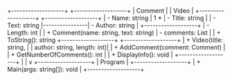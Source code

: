 +-------------------+                +-------------------+
|     Comment       |                |       Video       |
+-------------------+                +-------------------+
| - Name: string    | 1           *  | - Title: string   |
| - Text: string    |----------------| - Author: string  |
+-------------------+                | - Length: int     |
| + Comment(name: string, text: string)   | - comments: List<Comment> |
| + ToString(): string                       +-------------------+
+-------------------+                        | + Video(title: string,  |
                                             |   author: string, length: int)|
                                             | + AddComment(comment: Comment) |
                                             | + GetNumberOfComments(): int  |
                                             | + DisplayInfo(): void         |
                                             +-------------------+
                                                     |
                                                     |
                                                     v
                                             +-------------------+
                                             |      Program      |
                                             +-------------------+
                                             | + Main(args: string[]): void |
                                             +-------------------+
